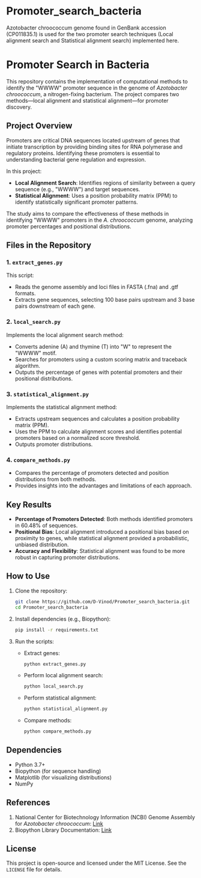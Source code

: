 # Promoter_search_bacteria
Azotobacter chroococcum genome found in GenBank accession (CP011835.1) is used for the two promoter search techniques (Local alignment search and Statistical alignment search)  implemented here. 

# Promoter Search in Bacteria

This repository contains the implementation of computational methods to identify the "WWWW" promoter sequence in the genome of *Azotobacter chroococcum*, a nitrogen-fixing bacterium. The project compares two methods—local alignment and statistical alignment—for promoter discovery.

## Project Overview

Promoters are critical DNA sequences located upstream of genes that initiate transcription by providing binding sites for RNA polymerase and regulatory proteins. Identifying these promoters is essential to understanding bacterial gene regulation and expression.

In this project:
- **Local Alignment Search**: Identifies regions of similarity between a query sequence (e.g., "WWWW") and target sequences.
- **Statistical Alignment**: Uses a position probability matrix (PPM) to identify statistically significant promoter patterns.

The study aims to compare the effectiveness of these methods in identifying "WWWW" promoters in the *A. chroococcum* genome, analyzing promoter percentages and positional distributions.

## Files in the Repository

### 1. `extract_genes.py`
This script:
- Reads the genome assembly and loci files in FASTA (.fna) and .gtf formats.
- Extracts gene sequences, selecting 100 base pairs upstream and 3 base pairs downstream of each gene.

### 2. `local_search.py`
Implements the local alignment search method:
- Converts adenine (A) and thymine (T) into "W" to represent the "WWWW" motif.
- Searches for promoters using a custom scoring matrix and traceback algorithm.
- Outputs the percentage of genes with potential promoters and their positional distributions.

### 3. `statistical_alignment.py`
Implements the statistical alignment method:
- Extracts upstream sequences and calculates a position probability matrix (PPM).
- Uses the PPM to calculate alignment scores and identifies potential promoters based on a normalized score threshold.
- Outputs promoter distributions.

### 4. `compare_methods.py`
- Compares the percentage of promoters detected and position distributions from both methods.
- Provides insights into the advantages and limitations of each approach.

## Key Results

- **Percentage of Promoters Detected**: Both methods identified promoters in 60.48% of sequences.
- **Positional Bias**: Local alignment introduced a positional bias based on proximity to genes, while statistical alignment provided a probabilistic, unbiased distribution.
- **Accuracy and Flexibility**: Statistical alignment was found to be more robust in capturing promoter distributions.

## How to Use

1. Clone the repository:
   ```bash
   git clone https://github.com/D-Vinod/Promoter_search_bacteria.git
   cd Promoter_search_bacteria
   ```

2. Install dependencies (e.g., Biopython):
   ```bash
   pip install -r requirements.txt
   ```

3. Run the scripts:
   - Extract genes:
     ```bash
     python extract_genes.py
     ```
   - Perform local alignment search:
     ```bash
     python local_search.py
     ```
   - Perform statistical alignment:
     ```bash
     python statistical_alignment.py
     ```
   - Compare methods:
     ```bash
     python compare_methods.py
     ```

## Dependencies
- Python 3.7+
- Biopython (for sequence handling)
- Matplotlib (for visualizing distributions)
- NumPy

## References
1. National Center for Biotechnology Information (NCBI) Genome Assembly for *Azotobacter chroococcum*: [Link](https://www.ncbi.nlm.nih.gov/datasets/genome/GCF_002220155.1/)
2. Biopython Library Documentation: [Link](https://biopython.org/)

## License
This project is open-source and licensed under the MIT License. See the `LICENSE` file for details.
